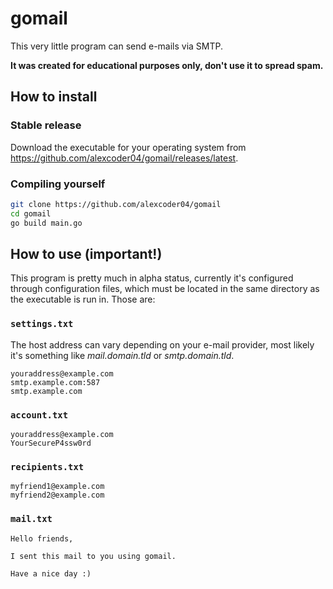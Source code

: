 
# gomail

This very little program can send e-mails via SMTP.

**It was created for educational purposes only, don't use it to spread spam.**

## How to install

### Stable release

Download the executable for your operating system from
https://github.com/alexcoder04/gomail/releases/latest.

### Compiling yourself

```sh
git clone https://github.com/alexcoder04/gomail
cd gomail
go build main.go
```

## How to use (important!)

This program is pretty much in alpha status, currently it's configured through
configuration files, which must be located in the same directory as the
executable is run in. Those are:

### `settings.txt`

The host address can vary depending on your e-mail provider, most likely it's
something like *mail.domain.tld* or *smtp.domain.tld*.

```text
youraddress@example.com
smtp.example.com:587
smtp.example.com
```

### `account.txt`

```text
youraddress@example.com
YourSecureP4ssw0rd
```

### `recipients.txt`

```text
myfriend1@example.com
myfriend2@example.com
```

### `mail.txt`

```text
Hello friends,

I sent this mail to you using gomail.

Have a nice day :)
```

